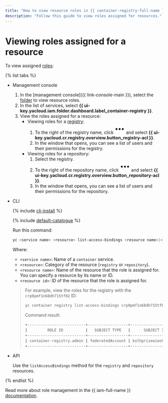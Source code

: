 ```yaml
---
title: "How to view resource roles in {{ container-registry-full-name }}"
description: "Follow this guide to view roles assigned for resources."
---
```


# Viewing roles assigned for a resource

To view assigned [roles](../../../iam/concepts/access-control/roles.md):

{% list tabs %}

- Management console

  1. In the [management console]({{ link-console-main }}), select the [folder](../../../resource-manager/concepts/resources-hierarchy.md#folder) to view resource roles.
  1. In the list of services, select **{{ ui-key.yacloud.iam.folder.dashboard.label_container-registry }}**.
  1. View the roles assigned for a resource:
     * Viewing roles for a [registry](../../concepts/registry.md):
       1. To the right of the registry name, click ![horizontal-ellipsis](../../../_assets/console-icons/ellipsis.svg) and select **{{ ui-key.yacloud.cr.registry.overview.button_registry-acl }}**.
       1. In the window that opens, you can see a list of users and their permissions for the registry.
     * Viewing roles for a repository:
       1. Select the registry.
       1. To the right of the repository name, click ![horizontal-ellipsis](../../../_assets/console-icons/ellipsis.svg) and select **{{ ui-key.yacloud.cr.registry.overview.button_repository-acl }}**.
       1. In the window that opens, you can see a list of users and their permissions for the repository.

- CLI

  {% include [cli-install](../../../_includes/cli-install.md) %}

  {% include [default-catalogue](../../../_includes/default-catalogue.md) %}

  Run this command:

  ```bash
  yc <service name> <resource> list-access-bindings <resource name>|<resource ID>
  ```

  Where:
  * `<service name>`: Name of a `container` service.
  * `<resource>`: Category of the resource (`registry` or `repository`).
  * `<resource name>`: Name of the resource that the role is assigned for. You can specify a resource by its name or ID.
  * `<resource id>`: ID of the resource that the role is assigned for.

  > For example, view the roles for the registry with the `crp0pmf1n68dh715tf02` ID:
  >
  > ```bash
  > yc container registry list-access-bindings crp0pmf1n68dh715tf02
  > ```
  >
  > Command result:
  >
  > ```bash
  > +--------------------------+------------------+----------------------+
  > |         ROLE ID          |   SUBJECT TYPE   |      SUBJECT ID      |
  > +--------------------------+------------------+----------------------+
  > | container-registry.admin | federatedAccount | kolhpriseeioo9dc3v24 |
  > +--------------------------+------------------+----------------------+
  > ```

- API

  Use the `listAccessBindings` method for the `registry` and `repository` resources.

{% endlist %}

Read more about role management in the {{ iam-full-name }} [documentation](../../../iam/concepts/index.md).